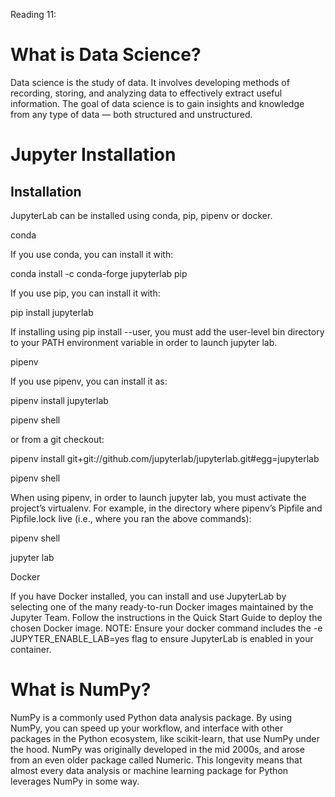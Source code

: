 Reading 11: 

# What is Data Science?

Data science is the study of data. It involves developing methods of recording, storing, and analyzing data to effectively extract useful information. The goal of data science is to gain insights and knowledge from any type of data — both structured and unstructured.

# Jupyter Installation

## Installation  
JupyterLab can be installed using conda, pip, pipenv or docker.  

conda  

If you use conda, you can install it with:

conda install -c conda-forge jupyterlab
pip  

If you use pip, you can install it with:

pip install jupyterlab 

If installing using pip install --user, you must add the user-level bin directory to your PATH environment variable in order to launch jupyter lab.

pipenv  

If you use pipenv, you can install it as:

pipenv install jupyterlab 

pipenv shell  

or from a git checkout:  

pipenv install git+git://github.com/jupyterlab/jupyterlab.git#egg=jupyterlab

pipenv shell

When using pipenv, in order to launch jupyter lab, you must activate the project’s virtualenv. For example, in the directory where pipenv’s Pipfile and Pipfile.lock live (i.e., where you ran the above commands):

pipenv shell

jupyter lab  

Docker  

If you have Docker installed, you can install and use JupyterLab by selecting one of the many ready-to-run Docker images maintained by the Jupyter Team. Follow the instructions in the Quick Start Guide to deploy the chosen Docker image. NOTE: Ensure your docker command includes the -e JUPYTER_ENABLE_LAB=yes flag to ensure JupyterLab is enabled in your container.



# What is NumPy?

NumPy is a commonly used Python data analysis package. By using NumPy, you can speed up your workflow, and interface with other packages in the Python ecosystem, like scikit-learn, that use NumPy under the hood. NumPy was originally developed in the mid 2000s, and arose from an even older package called Numeric. This longevity means that almost every data analysis or machine learning package for Python leverages NumPy in some way.